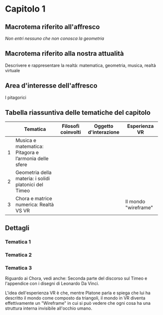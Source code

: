 # Capitolo 1

## Macrotema riferito all'affresco

_Non entri nessuno che non conosca la geometria_

## Macrotema riferito alla nostra attualità

Descrivere e rappresentare la realtà: matematica, geometria, musica, realtà virtuale

## Area d'interesse dell'affresco

I pitagorici

## Tabella riassuntiva delle tematiche del capitolo

|   | **Tematica**                          | **Filosofi coinvolti** | **Oggetto d'interazione** | **Esperienza VR** |
|---|---------------------------------------|------------------------|---------------------------|-------------------|
| 1 | Musica e matematica: Pitagora e l’armonia delle sfere ||||
| 2 | Geometria della materia: i solidi platonici del Timeo ||||
| 3 | Chora e matrice numerica: Realtà VS VR                |||Il mondo "wireframe"|

## Dettagli

### Tematica 1

### Tematica 2

### Tematica 3

Riguardo ai Chora, vedi anche: Seconda parte del discorso sul Timeo e l'appendice con i disegni di Leonardo Da Vinci.

L'idea dell'esperienza VR è che, mentre Platone parla e spiega che lui ha descritto il mondo come composto da triangoli, il mondo in VR diventa effettivamente un "Wireframe" in cui si può vedere che ogni cosa ha una struttura interna invisibile all'occhio umano.
